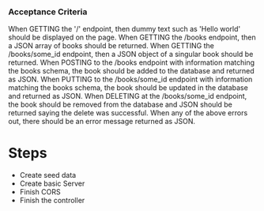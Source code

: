 ### Acceptance Criteria
When GETTING the '/' endpoint, then dummy text such as 'Hello world' should be displayed on the page.
When GETTING the /books endpoint, then a JSON array of books should be returned.
When GETTING the /books/some_id endpoint, then a JSON object of a singular book should be returned.
When POSTING to the /books endpoint with information matching the books schema, the book should be added to the database and returned as JSON.
When PUTTING to the /books/some_id endpoint with information matching the books schema, the book should be updated in the database and returned as JSON.
When DELETING at the /books/some_id endpoint, the book should be removed from the database and JSON should be returned saying the delete was successful.
When any of the above errors out, there should be an error message returned as JSON.

# Steps
- Create seed data
- Create basic Server
- Finish CORS
- Finish the controller 